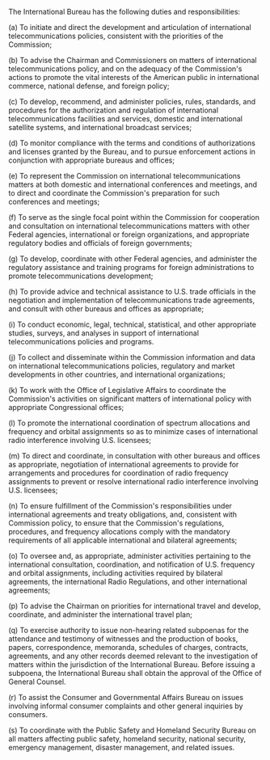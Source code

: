 The International Bureau has the following duties and responsibilities:

(a) To initiate and direct the development and articulation of international telecommunications policies, consistent with the priorities of the Commission;

(b) To advise the Chairman and Commissioners on matters of international telecommunications policy, and on the adequacy of the Commission's actions to promote the vital interests of the American public in international commerce, national defense, and foreign policy;

(c) To develop, recommend, and administer policies, rules, standards, and procedures for the authorization and regulation of international telecommunications facilities and services, domestic and international satellite systems, and international broadcast services;

(d) To monitor compliance with the terms and conditions of authorizations and licenses granted by the Bureau, and to pursue enforcement actions in conjunction with appropriate bureaus and offices;

(e) To represent the Commission on international telecommunications matters at both domestic and international conferences and meetings, and to direct and coordinate the Commission's preparation for such conferences and meetings;

(f) To serve as the single focal point within the Commission for cooperation and consultation on international telecommunications matters with other Federal agencies, international or foreign organizations, and appropriate regulatory bodies and officials of foreign governments;

(g) To develop, coordinate with other Federal agencies, and administer the regulatory assistance and training programs for foreign administrations to promote telecommunications development;

(h) To provide advice and technical assistance to U.S. trade officials in the negotiation and implementation of telecommunications trade agreements, and consult with other bureaus and offices as appropriate;

(i) To conduct economic, legal, technical, statistical, and other appropriate studies, surveys, and analyses in support of international telecommunications policies and programs.

(j) To collect and disseminate within the Commission information and data on international telecommunications policies, regulatory and market developments in other countries, and international organizations;

(k) To work with the Office of Legislative Affairs to coordinate the Commission's activities on significant matters of international policy with appropriate Congressional offices;

(l) To promote the international coordination of spectrum allocations and frequency and orbital assignments so as to minimize cases of international radio interference involving U.S. licensees;

(m) To direct and coordinate, in consultation with other bureaus and offices as appropriate, negotiation of international agreements to provide for arrangements and procedures for coordination of radio frequency assignments to prevent or resolve international radio interference involving U.S. licensees;

(n) To ensure fulfillment of the Commission's responsibilities under international agreements and treaty obligations, and, consistent with Commission policy, to ensure that the Commission's regulations, procedures, and frequency allocations comply with the mandatory requirements of all applicable international and bilateral agreements;

(o) To oversee and, as appropriate, administer activities pertaining to the international consultation, coordination, and notification of U.S. frequency and orbital assignments, including activities required by bilateral agreements, the international Radio Regulations, and other international agreements;

(p) To advise the Chairman on priorities for international travel and develop, coordinate, and administer the international travel plan;

(q) To exercise authority to issue non-hearing related subpoenas for the attendance and testimony of witnesses and the production of books, papers, correspondence, memoranda, schedules of charges, contracts, agreements, and any other records deemed relevant to the investigation of matters within the jurisdiction of the International Bureau. Before issuing a subpoena, the International Bureau shall obtain the approval of the Office of General Counsel.

(r) To assist the Consumer and Governmental Affairs Bureau on issues involving informal consumer complaints and other general inquiries by consumers.

(s) To coordinate with the Public Safety and Homeland Security Bureau on all matters affecting public safety, homeland security, national security, emergency management, disaster management, and related issues.

